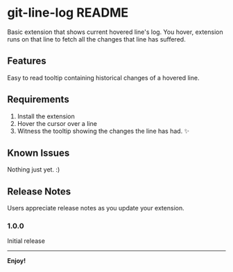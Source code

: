 # git-line-log README

Basic extension that shows current hovered line's log.
You hover, extension runs on that line to fetch all the changes that line has suffered.

## Features

Easy to read tooltip containing historical changes of a hovered line.

## Requirements

1. Install the extension
2. Hover the cursor over a line
3. Witness the tooltip showing the changes the line has had. ✨

## Known Issues

Nothing just yet. :)

## Release Notes

Users appreciate release notes as you update your extension.

### 1.0.0

Initial release

---

**Enjoy!**
